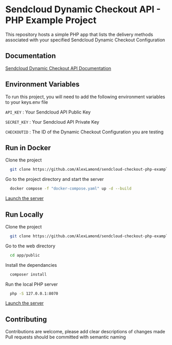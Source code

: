 # Sendcloud Dynamic Checkout API - PHP Example Project

This repository hosts a simple PHP app that lists the  delivery methods associated with your specified Sendcloud Dynamic Checkout Configuration 


## Documentation

[Sendcloud Dynamic Checkout API Documentation](https://api.sendcloud.dev/docs/sendcloud-public-api/dynamic-checkout)


## Environment Variables

To run this project, you will need to add the following environment variables to your keys.env file 

`API_KEY` : Your Sendcloud API Public Key

`SECRET_KEY` : Your Sendcloud API Private Key

`CHECKOUTID` : The ID of the Dynamic Checkout Configuration you are testing
## Run in Docker

Clone the project

```bash
  git clone https://github.com/AlexLamond/sendcloud-checkout-php-example
```

Go to the project directory and start the server

```bash
  docker compose -f "docker-compose.yaml" up -d --build
```

[Launch the server](http://localhost:8080)
## Run Locally


Clone the project

```bash
  git clone https://github.com/AlexLamond/sendcloud-checkout-php-example
```

Go to the web directory

```bash
  cd app/public
```

Install the dependancies

```bash
  composer install
  ```

  Run the local PHP server

  ```bash
    php -S 127.0.0.1:8070
```

[Launch the server](http://localhost:8070)
## Contributing

Contributions are welcome, please add clear descriptions of changes made
Pull requests should be committed with semantic naming